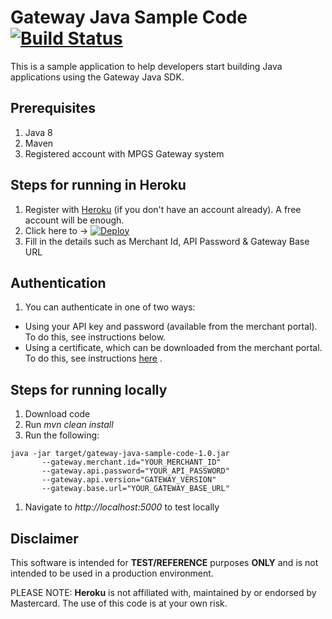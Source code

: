 # Gateway Java Sample Code [![Build Status](https://travis-ci.org/simplifycom/gateway-java-sample-code.svg?branch=master)](https://travis-ci.org/simplifycom/gateway-java-sample-code)
This is a sample application to help developers start building Java applications using the Gateway Java SDK.

## Prerequisites 
1. Java 8
1. Maven
1. Registered account with MPGS Gateway system

## Steps for running in Heroku
1. Register with [Heroku](https://www.heroku.com) (if you don't have an account already). A free account will be enough. 
1. Click here to -> [![Deploy](https://www.herokucdn.com/deploy/button.png)](https://heroku.com/deploy)
1. Fill in the details such as Merchant Id, API Password & Gateway Base URL

## Authentication
1. You can authenticate in one of two ways:
- Using your API key and password (available from the merchant portal). To do this, see instructions below.
- Using a certificate, which can be downloaded from the merchant portal. To do this, see instructions [here](CERT_AUTH.md) .

## Steps for running locally
1. Download code
1. Run *mvn clean install*
1. Run the following:
```
java -jar target/gateway-java-sample-code-1.0.jar
       --gateway.merchant.id="YOUR_MERCHANT_ID"
       --gateway.api.password="YOUR_API_PASSWORD"
       --gateway.api.version="GATEWAY_VERSION"
       --gateway.base.url="YOUR_GATEWAY_BASE_URL"
```
1. Navigate to *http://localhost:5000* to test locally

## Disclaimer
This software is intended for **TEST/REFERENCE** purposes **ONLY** and is not intended to be used in a production environment.

PLEASE NOTE: **Heroku** is not affiliated with, maintained by or endorsed by Mastercard. The use of this code is at your own risk.